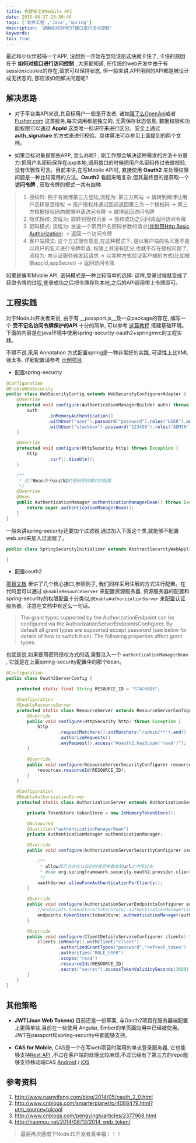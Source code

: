 ```yaml
---
title: 构建安全的Mobile API
date: 2015-06-27 23:30:46
tags: ['软件工程','Java','Spring']
description: '讲解如何对REST接口进行访问控制'
keywords:
toc: true
---
```


最近和小伙伴鼓捣一个APP, 没想到一开始在登陆注册这块就卡住了, 卡住的原因在于 __如何对接口进行访问控制__ , 大家都知道, 在传统的web开发中由于有session/cookie的存在,请求可以保持状态, 但一般来讲,APP用到的API都是被设计成无状态的, 那应该如何解决问题呢?

## 解决思路

+ 对于平台类API来说,其目标用户一般是开发者, 诸如[饿了么OpenApi](http://openapi.eleme.io/v2/quickstart.html)或者 [Pusher.com](https://pusher.com/docs/rest_api#authentication) 这类服务,每次调用都是独立的, 无需保存状态信息, 数据权限和功能权限可以通过 __AppId__ 这类唯一标识符来进行区分。安全上通过 __auth_signature__ 的方式来进行校验。具体算法可以参见上面提到的两个文档。

+ 如果目标对象是那些APP, 怎么办呢? , 刚工作那会解决这种需求的方法十分暴力:把用户名密码保存在app本地,调用接口的时候把用户名密码传过去做校验, 没有优雅性可言。目前来讲,在写Mobile API时, 直接使用 __Oauth2__ 来处理权限问题是一种比较常用的方法。__Oauth2__ 看起来略复杂,但其最终目的是获取一个 __访问令牌__ , 获取令牌的模式一共有四种.

> 1. 授权码: 例子有微博第三方登陆,流程为: 第三方网站 -> 跳转到微博让用户选择是否授权 -> 用户授权并通过回调返回第三方一个授权码 -> 第三方根据授权码向微博申请访问令牌 -> 微博返回访问令牌
> 2. 隐式授权: 流程为: 跳转到授权页面 -> 授权成功之后回调返回访问令牌
> 3. 密码模式: 流程为: 发送一个带用户名密码参数的请求([并附带Http Basic Authorization](http://www.cnblogs.com/pengyingh/articles/2377968.html)) -> 返回一个访问令牌
> 4. 客户端模式: 这个方式很有意思,在这种模式下, 是以客户端的名义而不是以用户的名义进行令牌申请, 权限上并没有区分,也就不存在授权问题了, 流程为: 向认证服务器发起请求 -> 以某种方式验证客户端的方式(比如根据appId,appSecret) -> 返回访问令牌

如果是编写Mobile API, 密码模式是一种比较简单的选择: 这样,登录过程就变成了获取令牌的过程,登录成功之后把令牌存到本地,之后的API调用带上令牌即可。

## 工程实践

对于NodeJs开发者来说, 由于有 __passport.js__及一众package的存在, 编写一个 __受不记名访问令牌保护的API__ 十分的简单, 可以参考 [这篇教程](http://aleksandrov.ws/2013/09/12/restful-api-with-nodejs-plus-mongodb/#Step1) 搭建基础环境。 下面的内容是在java环境中使用spring-security-oauth2+springmvc的工程实践。

不得不说,采用 Annotation 方式配置spring是一种非常好的实践, 可读性上比XML强太多, 详细配置请参考 [示例项目](https://github.com/Nagland/spring-security-rest-with-oauth2)

+ 配置spring-security


```java
@Configuration
@EnableWebSecurity
public class WebSecurityConfig extends WebSecurityConfigurerAdapter {
    @Override
    protected void configure(AuthenticationManagerBuilder auth) throws Exception {
        auth
                .inMemoryAuthentication()
                .withUser("user").password("password").roles("USER").and()
                .withUser("stackbox").password("123456").roles("ADMIN");
    }

    @Override
    protected void configure(HttpSecurity http) throws Exception {
        http
                .csrf().disable();
    }

    /**
     * 这个Bean用于oauth2的密码授权模式的配置
     */
    @Override
    @Bean
    public AuthenticationManager authenticationManagerBean() throws Exception {
        return super.authenticationManagerBean();
    }
}
```
一般来讲spring-security还要加个过滤器,通过加入下面这个类,就能够不配置web.xml来加入过滤器了。
```java
public class SpringSecurityInitializer extends AbstractSecurityWebApplicationInitializer{

}
```
+ 配置oauth2

[项目文档](http://projects.spring.io/spring-security-oauth/docs/oauth2.html) 里讲了几个核心接口,参照例子, 我们同样采用注解的方式进行配置。在代码里可以通过 `@EnableResourceServer` 来配置资源服务器, 资源服务器的配置和spring-security的权限配置十分类似,`@EnableAuthorizationServer` 来配置认证服务器。注意在文档中有这么一句话。

> The grant types supported by the AuthorizationEndpoint can be configured via the AuthorizationServerEndpointsConfigurer. By default all grant types are supported except password (see below for details of how to switch it on). The following properties affect grant types:

也就是说,如果要用密码授权方式的话,需要注入一个 `authenticationManagerBean` , 它就是在上面spring-security配置中的那个bean。

```java
@Configuration
public class Oauth2ServerConfig {

    protected static final String RESOURCE_ID = "STACKBOX";

    @Configuration
    @EnableResourceServer
    protected static class ResourceServer extends ResourceServerConfigurerAdapter {
        @Override
        public void configure(HttpSecurity http) throws Exception {
            http
                    .requestMatchers().antMatchers("/admin/**").and()
                    .authorizeRequests()
                    .anyRequest().access("#oauth2.hasScope('read')");
        }

        @Override
        public void configure(ResourceServerSecurityConfigurer resources) throws Exception {
            resources.resourceId(RESOURCE_ID);
        }
    }

    @Configuration
    @EnableAuthorizationServer
    protected static class AuthorizationServer extends AuthorizationServerConfigurerAdapter {

        private TokenStore tokenStore = new InMemoryTokenStore();

        @Autowired
        @Qualifier("authenticationManagerBean")
        private AuthenticationManager authenticationManager;

        @Override
        public void configure(AuthorizationServerSecurityConfigurer oauthServer) throws Exception {

            /**
             * allow表示允许在认证的时候把参数放到url之中传过去
             * @see org.springframework.security.oauth2.provider.client.ClientCredentialsTokenEndpointFilter
             */
            oauthServer.allowFormAuthenticationForClients();
        }

        @Override
        public void configure(AuthorizationServerEndpointsConfigurer endpoints) throws Exception {
            //endpoints.tokenStore(tokenStore).authenticationManager(authenticationManager);
            endpoints.tokenStore(tokenStore).authenticationManager(authenticationManager);
        }

        @Override
        public void configure(ClientDetailsServiceConfigurer clients) throws Exception {
            clients.inMemory().withClient("client")
                    .authorizedGrantTypes("password","refresh_token")
                    .authorities("ROLE_USER")
                    .scopes("read")
                    .resourceIds(RESOURCE_ID)
                    .secret("secret").accessTokenValiditySeconds(3600);
        }
    }
}

```

## 其他策略

+ **JWT(Json Web Tokens)** 目前还是一份草案, 与Oauth2项目在服务器端配置上更简单些,目前在一些使用 Angular, Ember的单页面应用中已经被使用。JWT在passport和spring-security中都能够支持。

+ **CAS for Mobile**, CAS是一个在写web项目时常用的单点登录服务器, 它也能够支持[Rest API](https://wiki.jasig.org/display/casum/restful+api) ,不过在客户端的处理比较麻烦,不过已经有了第三方的repo能够支持移动端CAS [Android](https://github.com/justindancer/android-cas-client) / [iOS](https://github.com/acu-dev/objc-cas-client)

## 参考资料
1. http://www.ruanyifeng.com/blog/2014/05/oauth_2_0.html
2. http://www.cnblogs.com/smarterplanet/p/4088479.html?utm_source=tuicool
3. http://www.cnblogs.com/pengyingh/articles/2377968.html
4. http://haomou.net/2014/08/13/2014_web_token/

> 最后再次感慨下NodeJS开发者真幸福！！！
